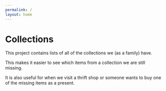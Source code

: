 ```yaml
---
permalink: /
layout: home
---
```


# Collections

This project contains lists of all of the collections we (as a family) have.

This makes it easier to see which items from a collection we are still missing.

It is also useful for when we visit a thrift shop or someone wants to buy one of
the missing items as a present.
